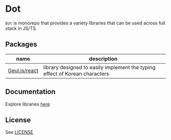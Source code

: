 # Dot

`Dot` is monorepo that provides a variety libraries that can be used across full stack in JS/TS.

## Packages

| name                                       | description                                                                 |
| ------------------------------------------ | --------------------------------------------------------------------------- |
| [Geul.js/react](./packages/geul.js/react/) | library designed to easily implement the typing effect of Korean characters |

## Documentation

Explore libraries [here](https://seungrodotlee.github.io/dot/)

## License

See [LICENSE](./LICENSE)
